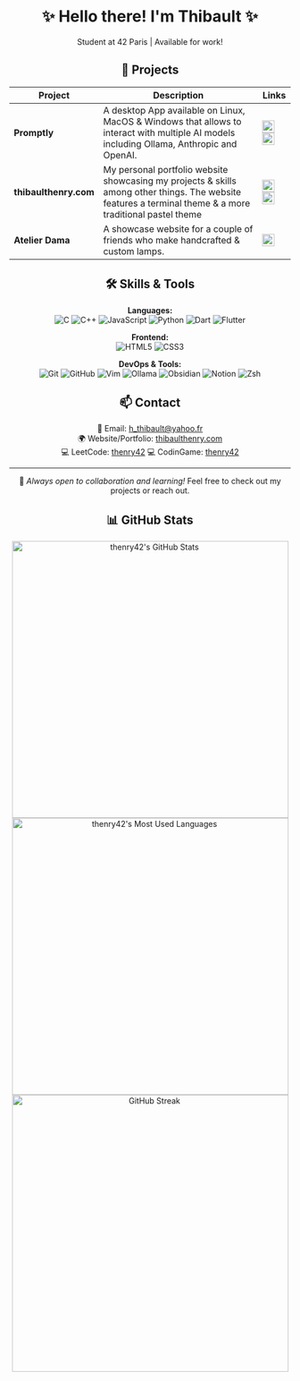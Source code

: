 <div align="center">

# ✨ Hello there! I'm Thibault ✨

  <p>Student at 42 Paris | Available for work!</p>

## 🚀 Projects

| Project | Description | Links |
|---------|-------------|-------|
| **Promptly** | A desktop App available on Linux, MacOS & Windows that allows to interact with multiple AI models including Ollama, Anthropic and OpenAI. | <a href="https://github.com/thenry42/Promptly"><img src="https://img.shields.io/badge/-GitHub-181717?style=flat-square&logo=github&logoColor=white" height="22"></a> <a href="https://github.com/thenry42/Promptly"><img src="https://img.shields.io/badge/-Flutter App-02569B?style=flat-square&logo=flutter&logoColor=white" height="22"></a> |
| **thibaulthenry.com** | My personal portfolio website showcasing my projects & skills among other things. The website features a terminal theme & a more traditional pastel theme | <a href="https://github.com/thenry42/thibaulthenry.com"><img src="https://img.shields.io/badge/-GitHub-181717?style=flat-square&logo=github&logoColor=white" height="22"></a> <a href="https://thibaulthenry.com/"><img src="https://img.shields.io/badge/-Website-FF7139?style=flat-square&logo=firefox-browser&logoColor=white" height="22"></a> |
| **Atelier Dama** | A showcase website for a couple of friends who make handcrafted & custom lamps. | <a href="https://atelierdama.fr/"><img src="https://img.shields.io/badge/-Website-FF7139?style=flat-square&logo=firefox-browser&logoColor=white" height="22"></a> |

## 🛠️ Skills & Tools

**Languages:**  
<img src="https://img.shields.io/badge/-C-A8B9CC?style=for-the-badge&logo=c&logoColor=white&borderRadius=25" alt="C">
<img src="https://img.shields.io/badge/-C++-00599C?style=for-the-badge&logo=c%2B%2B&logoColor=white&borderRadius=25" alt="C++">
<img src="https://img.shields.io/badge/-JavaScript-F7DF1E?style=for-the-badge&logo=javascript&logoColor=black&borderRadius=25" alt="JavaScript">
<img src="https://img.shields.io/badge/-Python-3776AB?style=for-the-badge&logo=python&logoColor=white&borderRadius=25" alt="Python">
<img src="https://img.shields.io/badge/-Dart-0175C2?style=for-the-badge&logo=dart&logoColor=white&borderRadius=25" alt="Dart">
<img src="https://img.shields.io/badge/-Flutter-02569B?style=for-the-badge&logo=flutter&logoColor=white&borderRadius=25" alt="Flutter">

**Frontend:**  
<img src="https://img.shields.io/badge/-HTML5-E34F26?style=for-the-badge&logo=html5&logoColor=white&borderRadius=25" alt="HTML5">
<img src="https://img.shields.io/badge/-CSS3-1572B6?style=for-the-badge&logo=css3&logoColor=white&borderRadius=25" alt="CSS3">

**DevOps & Tools:**  
<img src="https://img.shields.io/badge/-Git-F05032?style=for-the-badge&logo=git&logoColor=white&borderRadius=25" alt="Git">
<img src="https://img.shields.io/badge/-GitHub-181717?style=for-the-badge&logo=github&logoColor=white&borderRadius=25" alt="GitHub">
<img src="https://img.shields.io/badge/-Vim-019733?style=for-the-badge&logo=vim&logoColor=white&borderRadius=25" alt="Vim">
<img src="https://img.shields.io/badge/-Ollama-FF4F64?style=for-the-badge&logo=llama&logoColor=white&borderRadius=25" alt="Ollama">
<img src="https://img.shields.io/badge/-Obsidian-483699?style=for-the-badge&logo=obsidian&logoColor=white&borderRadius=25" alt="Obsidian">
<img src="https://img.shields.io/badge/-Notion-000000?style=for-the-badge&logo=notion&logoColor=white&borderRadius=25" alt="Notion">
<img src="https://img.shields.io/badge/-Zsh-F15A24?style=for-the-badge&logo=gnu-bash&logoColor=white&borderRadius=25" alt="Zsh">


## 📫 Contact
💌 Email: h_thibault@yahoo.fr  
🌍 Website/Portfolio: [thibaulthenry.com](https://thibaulthenry.com)  
💻 LeetCode: [thenry42](https://leetcode.com/thenry42/)
💻 CodinGame: [thenry42](https://www.codingame.com/profile/508e11b521204ab17dd7134eb17432437457194)

---

💙 _Always open to collaboration and learning!_ Feel free to check out my projects or reach out.

## 📊 GitHub Stats

<div align="center">
    <img width="495em" src="https://github-readme-stats-theta-five-31.vercel.app/api?username=thenry42&show_icons=true&theme=tokyonight&count_private=true&include_all_commits=true&cache_seconds=0" alt="thenry42's GitHub Stats"/>
    <br>
    <img width="495em" src="https://github-readme-stats-theta-five-31.vercel.app/api/top-langs/?username=thenry42&theme=tokyonight&langs_count=15&cache_seconds=0&hide_progress=true&hide=roff,cmake,batchfile,kotlin,perl,swift,glsl,objective-c,objective-c%2b%2b" alt="thenry42's Most Used Languages"/>
    <br>
    <img width="495em" src="https://github-readme-streak-stats.herokuapp.com/?user=thenry42&theme=tokyonight" alt="GitHub Streak">
</div>

</div>
